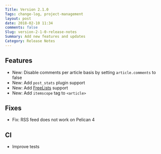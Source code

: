 ```yaml
---
Title: Version 2.1.0
Tags: change-log, project-management
layout: post
date: 2018-02-10 11:34
comments: false
Slug: version-2-1-0-release-notes
Summary: Add new features and updates
Category: Release Notes
---
```


## Features

- New: Disable comments per article basis by setting `article.comments` to false
- New: Add `post_stats` plugin support
- New: Add [FreeLists](https://www.freelists.org/) support
- New: Add `itemscope` tag to `<article>`

## Fixes

- Fix: RSS feed does not work on Pelican 4

## CI

- Improve tests
